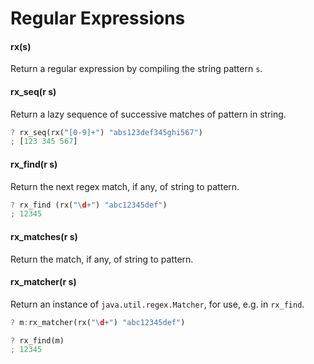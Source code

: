 # Regular Expressions

#### rx(s)

Return a regular expression by compiling the string pattern `s`.

#### rx_seq(r s)

Return a lazy sequence of successive matches of pattern in string.

```rust
? rx_seq(rx("[0-9]+") "abs123def345ghi567")
; [123 345 567]
```

#### rx_find(r s)

Return the next regex match, if any, of string to pattern.

```rust
? rx_find (rx("\d+") "abc12345def")
; 12345
```

#### rx_matches(r s)

Return the match, if any, of string to pattern.

#### rx_matcher(r s)

Return an instance of `java.util.regex.Matcher`, for use, e.g. in
`rx_find`.

```rust
? m:rx_matcher(rx("\d+") "abc12345def")

? rx_find(m)
; 12345
```
